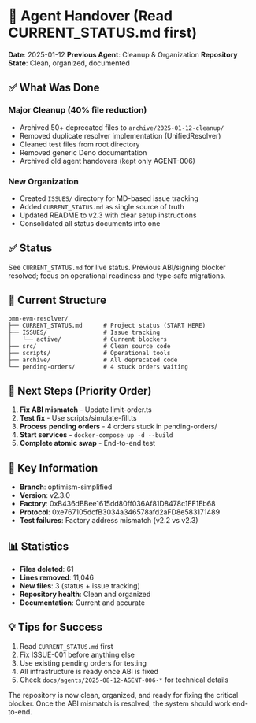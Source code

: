 # 🤝 Agent Handover (Read CURRENT_STATUS.md first)

**Date**: 2025-01-12
**Previous Agent**: Cleanup & Organization
**Repository State**: Clean, organized, documented

## ✅ What Was Done

### Major Cleanup (40% file reduction)
- Archived 50+ deprecated files to `archive/2025-01-12-cleanup/`
- Removed duplicate resolver implementation (UnifiedResolver)
- Cleaned test files from root directory
- Removed generic Deno documentation
- Archived old agent handovers (kept only AGENT-006)

### New Organization
- Created `ISSUES/` directory for MD-based issue tracking
- Added `CURRENT_STATUS.md` as single source of truth
- Updated README to v2.3 with clear setup instructions
- Consolidated all status documents into one

## ✅ Status

See `CURRENT_STATUS.md` for live status. Previous ABI/signing blocker resolved; focus on operational readiness and type‑safe migrations.

## 📂 Current Structure

```
bmn-evm-resolver/
├── CURRENT_STATUS.md      # Project status (START HERE)
├── ISSUES/                # Issue tracking
│   └── active/            # Current blockers
├── src/                   # Clean source code
├── scripts/               # Operational tools
├── archive/               # All deprecated code
└── pending-orders/        # 4 stuck orders waiting
```

## 🎯 Next Steps (Priority Order)

1. **Fix ABI mismatch** - Update limit-order.ts
2. **Test fix** - Use scripts/simulate-fill.ts
3. **Process pending orders** - 4 orders stuck in pending-orders/
4. **Start services** - `docker-compose up -d --build`
5. **Complete atomic swap** - End-to-end test

## 🔑 Key Information

- **Branch**: optimism-simplified
- **Version**: v2.3.0
- **Factory**: 0xB436dBBee1615dd80ff036Af81D8478c1FF1Eb68
- **Protocol**: 0xe767105dcfB3034a346578afd2aFD8e583171489
- **Test failures**: Factory address mismatch (v2.2 vs v2.3)

## 📊 Statistics

- **Files deleted**: 61
- **Lines removed**: 11,046
- **New files**: 3 (status + issue tracking)
- **Repository health**: Clean and organized
- **Documentation**: Current and accurate

## 💡 Tips for Success

1. Read `CURRENT_STATUS.md` first
2. Fix ISSUE-001 before anything else
3. Use existing pending orders for testing
4. All infrastructure is ready once ABI is fixed
5. Check `docs/agents/2025-08-12-AGENT-006-*` for technical details

The repository is now clean, organized, and ready for fixing the critical blocker. Once the ABI mismatch is resolved, the system should work end-to-end.